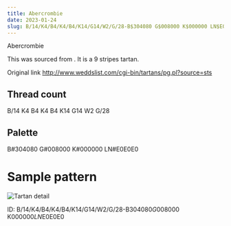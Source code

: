 ```yaml
---
title: Abercrombie
date: 2023-01-24
slug: B/14/K4/B4/K4/B4/K14/G14/W2/G/28-B$304080 G$008000 K$000000 LN$E0E0E0
---
```

Abercrombie

This was sourced from <no value>.  It is a 9 stripes tartan.

Original link http://www.weddslist.com/cgi-bin/tartans/pg.pl?source=sts

## Thread count
B/14 K4 B4 K4 B4 K14 G14 W2 G/28

## Palette
B#304080 G#008000 K#000000 LN#E0E0E0

# Sample pattern

![Tartan detail](tartan.png "B/14 K4 B4 K4 B4 K14 G14 W2 G/28 tartan")

ID: B/14/K4/B4/K4/B4/K14/G14/W2/G/28-B$304080 G$008000 K$000000 LN$E0E0E0